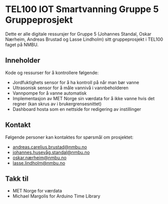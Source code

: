# TEL100 IOT Smartvanning Gruppe 5 Gruppeprosjekt

Dette er alle digitale ressursjer for Gruppe 5 (Johannes Standal, Oskar Nærheim, Andreas Brustad og Lasse Lindholm) sitt gruppeprosjekt i TEL100 faget på NMBU.

## Inneholder

Kode og ressurser for å kontrollere følgende:
- Jordfuktighets sensor for å ha kontroll på når man bør vanne
- Ultrasonisk sensor for å måle vannivå i vannbeholderen
- Vannpompe for å vanne automatisk
- Implementasjon av MET Norge sin værdata for å ikke vanne hvis det regner (kan skrus av i brukergrensesnittet)
- Dashboard hosta som en nettside for redigering av instillinger

## Kontakt

Følgende personer kan kontaktes for spørsmål om prosjektet:
- andreas.carelius.brustad@nmbu.no
- <a href="mailto:abc@def.com">johannes.husevåg.standal@nmbu.no</a>
- <a href="mailto:abc@def.com">oskar.nærheim@nmbu.no</a>
- lasse.lindholm@nmbu.no

## Takk til

- MET Norge for værdata
- Michael Margolis for Arduino Time Library
